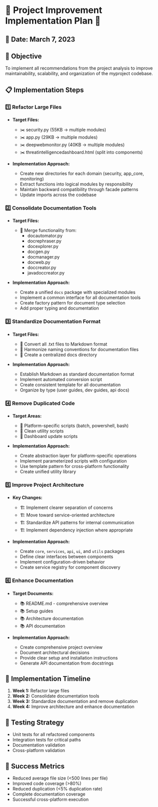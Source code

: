 # 💎 Project Improvement Implementation Plan 💎

## 📅 Date: March 7, 2023

## 🎯 Objective
To implement all recommendations from the project analysis to improve maintainability, scalability, and organization of the myproject codebase.

## 📋 Implementation Steps

### 1️⃣ Refactor Large Files

- **Target Files:**
  - ✂️ security.py (55KB → multiple modules)
  - ✂️ app.py (29KB → multiple modules)
  - ✂️ deepwebmonitor.py (40KB → multiple modules)
  - ✂️ threatintelligencedashboard.html (split into components)

- **Implementation Approach:**
  - Create new directories for each domain (security, app_core, monitoring)
  - Extract functions into logical modules by responsibility
  - Maintain backward compatibility through facade patterns
  - Update imports across the codebase

### 2️⃣ Consolidate Documentation Tools

- **Target Files:**
  - 🔄 Merge functionality from:
    - docautomator.py
    - docrephraser.py
    - docexplorer.py
    - docgen.py
    - docmanager.py
    - docweb.py
    - doccreator.py
    - javadoccreator.py

- **Implementation Approach:**
  - Create a unified `docs` package with specialized modules
  - Implement a common interface for all documentation tools
  - Create factory pattern for document type selection
  - Add proper typing and documentation

### 3️⃣ Standardize Documentation Format

- **Target Files:**
  - 📄 Convert all .txt files to Markdown format
  - 📄 Harmonize naming conventions for documentation files
  - 📄 Create a centralized docs directory

- **Implementation Approach:**
  - Establish Markdown as standard documentation format
  - Implement automated conversion script
  - Create consistent template for all documentation
  - Organize by type (user guides, dev guides, api docs)

### 4️⃣ Remove Duplicated Code

- **Target Areas:**
  - 🧹 Platform-specific scripts (batch, powershell, bash)
  - 🧹 Clean utility scripts
  - 🧹 Dashboard update scripts

- **Implementation Approach:**
  - Create abstraction layer for platform-specific operations
  - Implement parameterized scripts with configuration
  - Use template pattern for cross-platform functionality
  - Create unified utility library

### 5️⃣ Improve Project Architecture

- **Key Changes:**
  - 🏗️ Implement clearer separation of concerns
  - 🏗️ Move toward service-oriented architecture
  - 🏗️ Standardize API patterns for internal communication
  - 🏗️ Implement dependency injection where appropriate

- **Implementation Approach:**
  - Create `core`, `services`, `api`, `ui`, and `utils` packages
  - Define clear interfaces between components
  - Implement configuration-driven behavior
  - Create service registry for component discovery

### 6️⃣ Enhance Documentation

- **Target Documents:**
  - 📚 README.md - comprehensive overview
  - 📚 Setup guides
  - 📚 Architecture documentation
  - 📚 API documentation

- **Implementation Approach:**
  - Create comprehensive project overview
  - Document architectural decisions
  - Provide clear setup and installation instructions
  - Generate API documentation from docstrings

## 📅 Implementation Timeline

1. **Week 1:** Refactor large files
2. **Week 2:** Consolidate documentation tools
3. **Week 3:** Standardize documentation and remove duplication
4. **Week 4:** Improve architecture and enhance documentation

## 🔄 Testing Strategy

- Unit tests for all refactored components
- Integration tests for critical paths
- Documentation validation
- Cross-platform validation

## 🚀 Success Metrics

- Reduced average file size (<500 lines per file)
- Improved code coverage (>80%)
- Reduced duplication (<5% duplication rate)
- Complete documentation coverage
- Successful cross-platform execution 